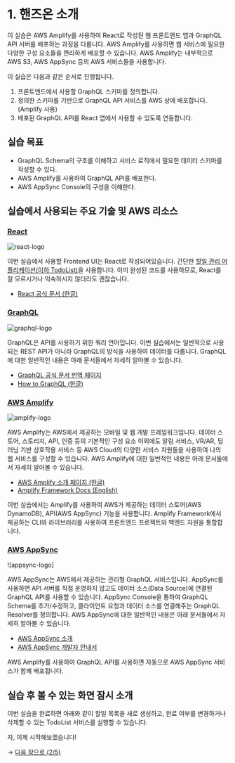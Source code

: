 # 1. 핸즈온 소개

이 실습은 AWS Amplify를 사용하여 React로 작성된 웹 프론트엔드 앱과 GraphQL API 서버를 배포하는 과정을 다룹니다. AWS Amplify를 사용하면 웹 서비스에 필요한 다양한 구성 요소들을 편리하게 배포할 수 있습니다. AWS Amplify는 내부적으로 AWS S3, AWS AppSync 등의 AWS 서비스들을 사용합니다.

이 실습은 다음과 같은 순서로 진행됩니다.

1. 프론트엔드에서 사용할 GraphQL 스키마를 정의합니다.
2. 정의한 스키마를 기반으로 GraphQL API 서비스를 AWS 상에 배포합니다. (Amplify 사용)
3. 배포된 GraphQL API를 React 앱에서 사용할 수 있도록 연동합니다.

## 실습 목표
- GraphQL Schema의 구조를 이해하고 서비스 로직에서 필요한 데이터 스키마를 작성할 수 있다.
- AWS Amplify를 사용하여 GraphQL API를 배포한다.
- AWS AppSync Console의 구성을 이해한다.

## 실습에서 사용되는 주요 기술 및 AWS 리소스

### [React](https://ko.react.org)

![react-logo]()

이번 실습에서 사용할 Frontend UI는 React로 작성되어있습니다. 간단한 [할일 관리 어플리케이션(이하 TodoList)]()을 사용합니다. 이미 완성된 코드를 사용하므로, React를 잘 모르시거나 익숙하시지 않더라도 괜찮습니다.

- [React 공식 문서 (한글)](https://ko.react.org)

### [GraphQL](https://graphql-kr.github.io)

![graphql-logo]()

GraphQL은 API를 사용하기 위한 쿼리 언어입니다. 이번 실습에서는 일반적으로 사용되는 REST API가 아니라 GraphQL의 방식을 사용하여 데이터를 다룹니다. GraphQL에 대한 일반적인 내용은 아래 문서들에서 자세히 알아볼 수 있습니다.

- [GraphQL 공식 문서 번역 페이지](https://graphql-kr.github.io)
- [How to GraphQL (한글)](https://velog.io/@cadenzah/graphql-01-introduction)

### [AWS Amplify](https://aws.amazon.com/ko/amplify/)

![amplify-logo]()

AWS Amplify는 AWS에서 제공하는 모바일 및 웹 개발 프레임워크입니다. 데이터 스토어, 스토리지, API, 인증 등의 기본적인 구성 요소 이외에도 알림 서비스, VR/AR, 딥 러닝 기반 상호작용 서비스 등 AWS Cloud의 다양한 서비스 자원들을 사용하여 나의 웹 서비스를 구성할 수 있습니다. AWS Amplify에 대한 일반적인 내용은 아래 문서들에서 자세히 알아볼 수 있습니다.

- [AWS Amplify 소개 페이지 (한글)](https://aws.amazon.com/ko/amplify/)
- [Amplify Framework Docs (English)](https://aws-amplify.github.io/docs/)

이번 실습에서는 Amplify를 사용하여 AWS가 제공하는 데이터 스토어(AWS DynamoDB), API(AWS AppSync) 기능을 사용합니다. Amplify Framework에서 제공하는 CLI와 라이브러리를 사용하여 프론트엔드 프로젝트와 백엔드 자원을 통합합니다. 

### [AWS AppSync](https://aws.amazon.com/ko/appsync/)

![appsync-logo]

AWS AppSync는 AWS에서 제공하는 관리형 GraphQL 서비스입니다. AppSync를 사용하면 API 서버를 직접 운영하지 않고도 데이터 소스(Data Source)에 연결된 GraphQL API를 사용할 수 있습니다. AppSync Console을 통하여 GraphQL Schema를 추가/수정하고, 클라이언트 요청과 데이터 소스를 연결해주는 GraphQL Resolver를 정의합니다. AWS AppSync에 대한 일반적인 내용은 아래 문서들에서 자세히 알아볼 수 있습니다.

- [AWS AppSync 소개](https://aws.amazon.com/ko/appsync/)
- [AWS AppSync 개발자 안내서](https://docs.aws.amazon.com/ko_kr/appsync/latest/devguide/welcome.html)

AWS Amplify를 사용하여 GraphQL API를 사용하면 자동으로 AWS AppSync 서비스가 함께 배포됩니다.

## 실습 후 볼 수 있는 화면 잠시 소개

이번 실습을 완료하면 아래와 같이 할일 목록을 새로 생성하고, 완료 여부를 변경하거나 삭제할 수 있는 TodoList 서비스를 실행할 수 있습니다.

자, 이제 시작해보겠습니다!

→ [다음 장으로 (2/5)](https://github.com/cadenzah/ausg-2020-handson-appsync/blob/master/readme/master/02.settings.md)
